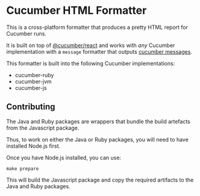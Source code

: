 # Cucumber HTML Formatter

This is a cross-platform formatter that produces a pretty HTML report for Cucumber runs.

It is built on top of [@cucumber/react](https://github.com/cucumber/cucumber-react) and works with *any*
Cucumber implementation with a `message` formatter that outputs [cucumber messages](https://github.com/cucumber/common/tree/main/messages).

This formatter is built into the following Cucumber implementations:

* cucumber-ruby
* cucumber-jvm
* cucumber-js

## Contributing

The Java and Ruby packages are wrappers that bundle the build artefacts from the Javascript package.

Thus, to work on either the Java or Ruby packages, you will need to have installed Node.js first.

Once you have Node.js installed, you can use:

    make prepare

This will build the Javascript package and copy the required artifacts to the Java and Ruby packages.
